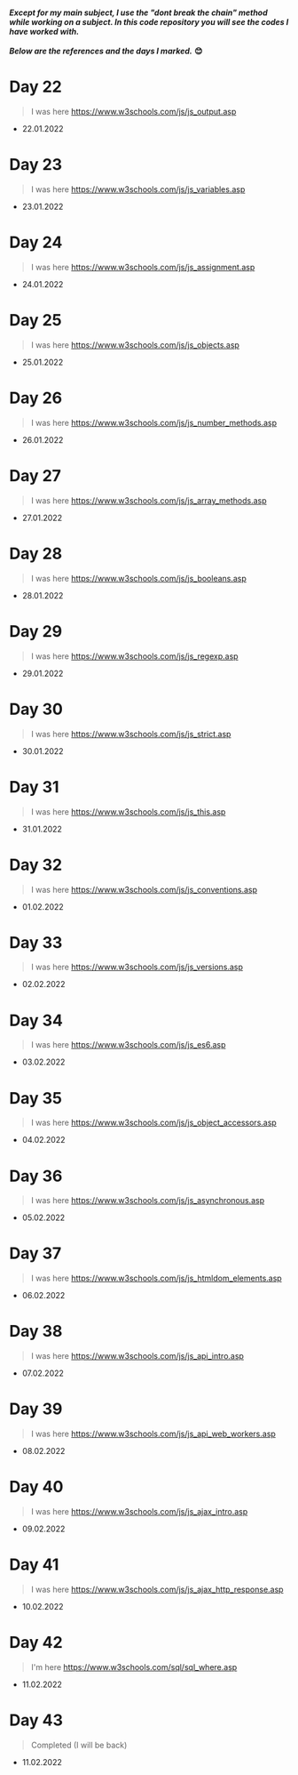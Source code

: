 #### *Except for my main subject, I use the "dont break the chain" method while working on a subject. In this code repository you will see the codes I have worked with.*

***Below are the references and the days I marked.*** **😊**


# Day 22
> I was here https://www.w3schools.com/js/js_output.asp
- 22.01.2022

# Day 23
> I was here https://www.w3schools.com/js/js_variables.asp
- 23.01.2022

# Day 24
> I was here https://www.w3schools.com/js/js_assignment.asp
- 24.01.2022

# Day 25
> I was here https://www.w3schools.com/js/js_objects.asp
- 25.01.2022

# Day 26
> I was here https://www.w3schools.com/js/js_number_methods.asp
- 26.01.2022

# Day 27
> I was here https://www.w3schools.com/js/js_array_methods.asp
- 27.01.2022

# Day 28
> I was here https://www.w3schools.com/js/js_booleans.asp
- 28.01.2022

# Day 29
> I was here https://www.w3schools.com/js/js_regexp.asp
- 29.01.2022

# Day 30
> I was here https://www.w3schools.com/js/js_strict.asp
- 30.01.2022

# Day 31
> I was here https://www.w3schools.com/js/js_this.asp
- 31.01.2022

# Day 32
> I was here https://www.w3schools.com/js/js_conventions.asp
- 01.02.2022

# Day 33
> I was here https://www.w3schools.com/js/js_versions.asp
- 02.02.2022

# Day 34
> I was here https://www.w3schools.com/js/js_es6.asp
- 03.02.2022 

# Day 35
> I was here https://www.w3schools.com/js/js_object_accessors.asp
- 04.02.2022

# Day 36
> I was here https://www.w3schools.com/js/js_asynchronous.asp
- 05.02.2022

# Day 37
> I was here https://www.w3schools.com/js/js_htmldom_elements.asp
- 06.02.2022

# Day 38
> I was here https://www.w3schools.com/js/js_api_intro.asp
- 07.02.2022

# Day 39
> I was here https://www.w3schools.com/js/js_api_web_workers.asp 
- 08.02.2022

# Day 40
> I was here https://www.w3schools.com/js/js_ajax_intro.asp
- 09.02.2022

# Day 41
> I was here https://www.w3schools.com/js/js_ajax_http_response.asp
- 10.02.2022

# Day 42
> I'm here https://www.w3schools.com/sql/sql_where.asp
- 11.02.2022

# Day 43
> Completed (I will be back)
- 11.02.2022
